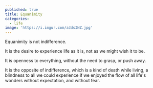 ```yaml
---
published: true
title: Equanimity
categories:
  - life
image: 'https://i.imgur.com/a3dsINZ.jpg'
---
```

Equanimity
is not indifference.

It is the desire
to experience life as it is,
not as we might wish it to be.

It is openness to everything,
without the need to grasp,
or push away.

It is the opposite of indifference,
which is a kind of death while living,
a blindness to all we could experience
if we enjoyed the flow of all life's wonders
without expectation,
and without fear.
